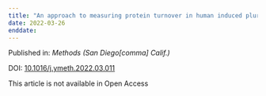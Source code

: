 ```yaml
---
title: "An approach to measuring protein turnover in human induced pluripotent stem cell organoids by mass spectrometry."
date: 2022-03-26
enddate:
---
```


Published in: *Methods (San Diego[comma] Calif.)*

DOI: [10.1016/j.ymeth.2022.03.011](https://doi.org/10.1016/j.ymeth.2022.03.011)

This article is not available in Open Access


